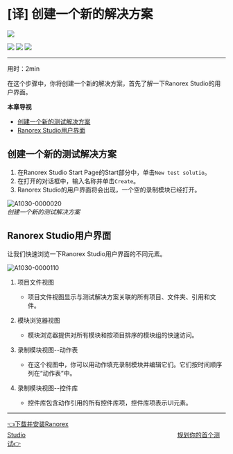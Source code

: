 # [译] 创建一个新的解决方案

[![](https://img.shields.io/badge/OfficialPage-ClickMe-blue.svg?longCache=true&style=flat-square)][0]  

[![](https://img.shields.io/badge/Translator-TaylorTaurus-42B983.svg?longCache=true&style=flat-square)](https://github.com/taylortaurus) 
![](https://img.shields.io/badge/TranslateTime-2018年9月20日-green.svg?longCache=true&style=flat-square)
![](https://img.shields.io/badge/UpdateTime-2019年1月26日-green.svg?longCache=true&style=flat-square)  

---

用时：2min

在这个步骤中，你将创建一个新的解决方案，首先了解一下Ranorex Studio的用户界面。

**本章导视**

- [创建一个新的测试解决方案](#创建一个新的测试解决方案)
- [Ranorex Studio用户界面](#ranorex-studio用户界面)

## 创建一个新的测试解决方案

1. 在Ranorex Studio Start Page的Start部分中，单击`New test solutio`。
2. 在打开的对话框中，输入名称并单击`Create`。
3. Ranorex Studio的用户界面将会出现，一个空的录制模块已经打开。

![A1030-0000020](https://gitee.com/taylortaurus/RX_UserGuide_GitBook_Picbed/raw/master/Ranorizeyourselfin20minutes/A1030-0000020.gif)   
*创建一个新的测试解决方案*


## Ranorex Studio用户界面

让我们快速浏览一下Ranorex Studio用户界面的不同元素。

![A1030-0000110](https://gitee.com/taylortaurus/RX_UserGuide_GitBook_Picbed/raw/master/Ranorizeyourselfin20minutes/A1030-0000110.png)  


1. 项目文件视图  
    - 项目文件视图显示与测试解决方案关联的所有项目、文件夹、引用和文件。 

2. 模块浏览器视图
    - 模块浏览器提供对所有模块和按项目排序的模块组的快速访问。

3. 录制模块视图--动作表
    - 在这个视图中，你可以用动作填充录制模块并编辑它们。它们按时间顺序列在“动作表”中。

4. 录制模块视图--控件库
    - 控件库包含动作引用的所有控件库项，控件库项表示UI元素。

---
[👈下载并安装Ranorex Studio][1]&emsp;&emsp;&emsp;&emsp;&emsp;&emsp;&emsp;&emsp;&emsp;&emsp;&emsp;&emsp;&emsp;&emsp;&emsp;&emsp;&emsp;&emsp;&emsp;&emsp;&emsp;&emsp;&emsp;&emsp;&emsp;[规划你的首个测试👉][2]


[0]: https://www.ranorex.com/help/latest/ranorex-studio-fundamentals/ranorize-20-minutes/2-create-new-solution/

[1]: .\1-download-install-ranorex-studio.html
[2]: .\3-plan-first-test.html